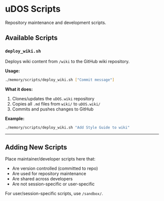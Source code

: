 # uDOS Scripts

Repository maintenance and development scripts.

## Available Scripts

### `deploy_wiki.sh`
Deploys wiki content from `/wiki` to the GitHub wiki repository.

**Usage:**
```bash
./memory/scripts/deploy_wiki.sh ["Commit message"]
```

**What it does:**
1. Clones/updates the `uDOS.wiki` repository
2. Copies all `.md` files from `wiki/` to `uDOS.wiki/`
3. Commits and pushes changes to GitHub

**Example:**
```bash
./memory/scripts/deploy_wiki.sh "Add Style Guide to wiki"
```

---

## Adding New Scripts

Place maintainer/developer scripts here that:
- Are version controlled (committed to repo)
- Are used for repository maintenance
- Are shared across developers
- Are not session-specific or user-specific

For user/session-specific scripts, use `/sandbox/`.
